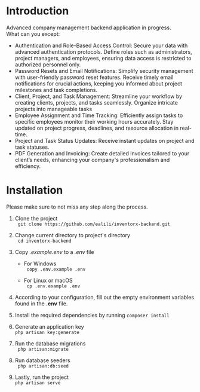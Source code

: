 # Introduction

Advanced company management backend application in progress. <br />
What can you except:
- Authentication and Role-Based Access Control: 
Secure your data with advanced authentication protocols. 
Define roles such as administrators, project managers, and employees, 
ensuring data access is restricted to authorized personnel only.
- Password Resets and Email Notifications: Simplify security management with user-friendly password reset features. Receive timely email notifications for crucial actions, keeping you informed about project milestones and task completions.
- Client, Project, and Task Management: Streamline your 
workflow by creating clients, projects, and tasks seamlessly. 
Organize intricate projects into manageable tasks
- Employee Assignment and Time Tracking: Efficiently assign tasks 
to specific employees monitor their working hours accurately. 
Stay updated on project progress, deadlines, and resource allocation in real-time.
- Project and Task Status Updates: Receive instant updates on project 
and task statuses.
- PDF Generation and Invoicing:
Create detailed invoices tailored to your client’s needs, enhancing your company's professionalism and efficiency.

# Installation

Please make sure to not miss any step along the process.

1. Clone the project <br />
   ``` git clone https://github.com/ealili/inventorx-backend.git```


2. Change current directory to project's directory <br />
   ``` cd inventorx-backend```


3. Copy *.example.env* to a *.env* file
    - For Windows <br />
      ``` copy .env.example .env```

    - For Linux or macOS <br />
      ``` cp .env.example .env```


4. According to your configuration, fill out the empty environment variables found in the **.env** file.


5. Install the required dependencies by running
   ```composer install```


6. Generate an application key <br />
   ```php artisan key:generate```


7. Run the database migrations <br />
   ``` php artisan:migrate```


8. Run database seeders <br />
   ``` php artisan:db:seed```


10. Lastly, run the project <br />
    ```php artisan serve```
 

